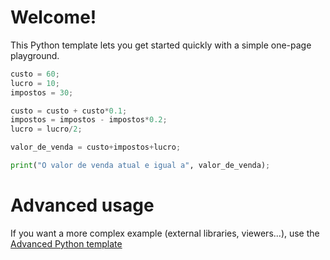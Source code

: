 # Welcome!

This Python template lets you get started quickly with a simple one-page playground.

```python runnable
custo = 60;
lucro = 10;
impostos = 30;

custo = custo + custo*0.1;
impostos = impostos - impostos*0.2;
lucro = lucro/2;

valor_de_venda = custo+impostos+lucro;

print("O valor de venda atual e igual a", valor_de_venda);

```

# Advanced usage

If you want a more complex example (external libraries, viewers...), use the [Advanced Python template](https://tech.io/select-repo/429)
